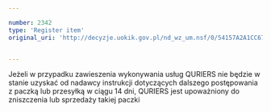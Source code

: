 ```yaml
---

number: 2342
type: 'Register item'
original_uri: 'http://decyzje.uokik.gov.pl/nd_wz_um.nsf/0/54157A2A1CC6751BC12578AE00353D4F?OpenDocument'


---
```


Jeżeli w przypadku zawieszenia wykonywania usług QURIERS nie będzie w stanie uzyskać od nadawcy instrukcji dotyczących dalszego postępowania z paczką lub przesyłką w ciągu 14 dni, QURIERS jest upoważniony do zniszczenia lub sprzedaży takiej paczki
